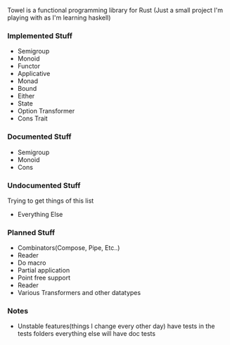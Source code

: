 Towel is a functional programming library for Rust
(Just a small project I'm playing with as I'm learning haskell)


### Implemented Stuff
* Semigroup
* Monoid
* Functor
* Applicative
* Monad
* Bound
* Either
* State
* Option Transformer
* Cons Trait

### Documented Stuff
* Semigroup
* Monoid
* Cons

### Undocumented Stuff
Trying to get things of this list
* Everything Else

### Planned Stuff
* Combinators(Compose, Pipe, Etc..)
* Reader
* Do macro
* Partial application
* Point free support
* Reader
* Various Transformers and other datatypes

### Notes
* Unstable features(things I change every other day) have tests in the tests folders
everything else will have doc tests




